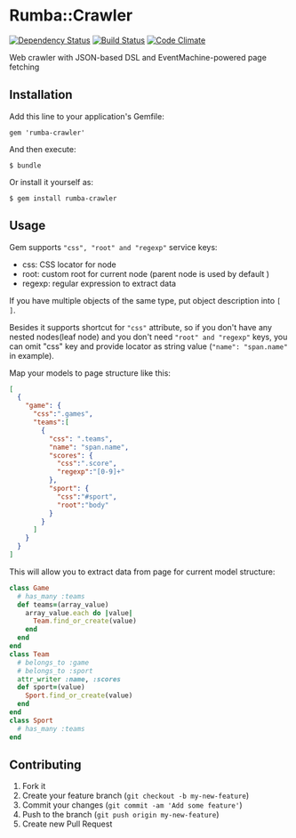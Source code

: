 # Rumba::Crawler
[![Dependency Status](https://gemnasium.com/vladnik/rumba-crawler.png)](https://gemnasium.com/vladnik/rumba-crawler)
[![Build Status](https://travis-ci.org/vladnik/rumba-crawler.png?branch=master)](https://travis-ci.org/vladnik/rumba-crawler)
[![Code Climate](https://codeclimate.com/github/vladnik/rumba-crawler.png)](https://codeclimate.com/github/vladnik/rumba-crawler)

Web crawler with JSON-based DSL and EventMachine-powered page fetching

## Installation

Add this line to your application's Gemfile:

    gem 'rumba-crawler'

And then execute:

    $ bundle

Or install it yourself as:

    $ gem install rumba-crawler

## Usage
Gem supports ```"css", "root" and "regexp"``` service keys:
* css: CSS locator for node
* root: custom root for current node (parent node is used by default )
* regexp: regular expression to extract data

If you have multiple objects of the same type, put object description into ```[ ]```.

Besides it supports shortcut for ```"css"``` attribute, so if you don't have any nested nodes(leaf node) 
and you don't need ```"root" and "regexp"``` keys, you can omit "css" key and provide locator as string value 
(```"name": "span.name"``` in example).

Map your models to page structure like this:
```json
[
  {
    "game": {
      "css":".games",
      "teams":[
        { 
          "css": ".teams",
          "name": "span.name",
          "scores": { 
            "css":".score",
            "regexp":"[0-9]+"
          },
          "sport": {
            "css":"#sport",
            "root":"body"
          }
        }
	  ]	
	}
  }
]
```
This will allow you to extract data from page for current model structure:
```ruby
class Game
  # has_many :teams
  def teams=(array_value)
    array_value.each do |value|
      Team.find_or_create(value)
    end
  end
end
class Team
  # belongs_to :game
  # belongs_to :sport
  attr_writer :name, :scores
  def sport=(value)
    Sport.find_or_create(value)
  end
end
class Sport
  # has_many :teams
end
```
## Contributing

1. Fork it
2. Create your feature branch (`git checkout -b my-new-feature`)
3. Commit your changes (`git commit -am 'Add some feature'`)
4. Push to the branch (`git push origin my-new-feature`)
5. Create new Pull Request
